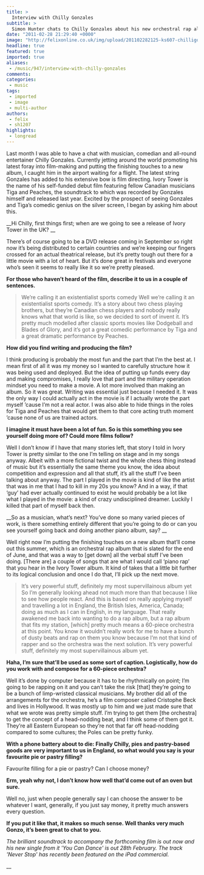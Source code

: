 ```yaml
---
title: >
  Interview with Chilly Gonzales
subtitle: >
  Simon Hunter chats to Chilly Gonzales about his new orchestral rap album and forays into the world of film
date: "2011-02-28 21:29:40 +0000"
image: "http://felixonline.co.uk/img/upload/201102282125-ks607-chilligo.jpg"
headline: true
featured: true
imported: true
aliases:
 - /music/947/interview-with-chilly-gonzales
comments:
categories:
 - music
tags:
 - imported
 - image
 - multi-author
authors:
 - felix
 - sh1207
highlights:
 - longread
---
```


Last month I was able to have a chat with musician, comedian and all-round entertainer Chilly Gonzales. Currently jetting around the world promoting his latest foray into film-making and putting the finishing touches to a new album, I caught him in the airport waiting for a flight. The latest string Gonzales has added to his extensive bow is film directing. Ivory Tower is the name of his self-funded debut film featuring fellow Canadian musicians Tiga and Peaches, the soundtrack to which was recorded by Gonzales himself and released last year. Excited by the prospect of seeing Gonzales and Tiga’s comedic genius on the silver screen, I began by asking him about this.

__Hi Chilly, first things first; when are we going to see a release of Ivory Tower in the UK? __

There’s of course going to be a DVD release coming in September so right now it’s being distributed to certain countries and we’re keeping our fingers crossed for an actual theatrical release, but it’s pretty tough out there for a little movie with a lot of heart. But it’s done great in festivals and everyone who’s seen it seems to really like it so we’re pretty pleased.

__For those who haven’t heard of the film, describe it to us in a couple of sentences.__
> We’re calling it an existentialist sports comedy
Well we’re calling it an existentialist sports comedy. It’s a story about two chess playing brothers, but they’re Canadian chess players and nobody really knows what that world is like, so we decided to sort of invent it. It’s pretty much modelled after classic sports movies like Dodgeball and Blades of Glory, and it’s got a great comedic performance by Tiga and a great dramatic performance by Peaches.

__How did you find writing and producing the film?__

I think producing is probably the most fun and the part that I’m the best at. I mean first of all it was my money so I wanted to carefully structure how it was being used and deployed. But the idea of putting up funds every day and making compromises, I really love that part and the military operation mindset you need to make a movie. A lot more involved than making an album. So it was great. Writing was essential just because I needed it. It was the only way I could actually act in the movie is if I actually wrote the part myself ’cause I’m not a real actor. I was also able to hide things in the roles for Tiga and Peaches that would get them to that core acting truth moment ’cause none of us are trained actors.

__I imagine it must have been a lot of fun. So is this something you see yourself doing more of? Could more films follow?__

Well I don’t know if I have that many stories left, that story I told in Ivory Tower is pretty similar to the one I’m telling on stage and in my songs anyway. Albeit with a more fictional twist and the whole chess thing instead of music but it’s essentially the same theme you know, the idea about competition and expression and all that stuff, it’s all the stuff I’ve been talking about anyway. The part I played in the movie is kind of like the artist that was in me that I had to kill in my 20s you know? And in a way, if that ‘guy’ had ever actually continued to exist he would probably be a lot like what I played in the movie: a kind of crazy undisciplined dreamer. Luckily I killed that part of myself back then.

__So as a musician, what’s next? You’ve done so many varied pieces of work, is there something entirely different that you’re going to do or can you see yourself going back and doing another piano album, say? __

Well right now I’m putting the finishing touches on a new album that’ll come out this summer, which is an orchestral rap album that is slated for the end of June, and that was a way to [get down] all the verbal stuff I’ve been doing. [There are] a couple of songs that are what I would call ‘piano rap’ that you hear in the Ivory Tower album. It kind of takes that a little bit further to its logical conclusion and once I do that, I’ll pick up the next move.
> It’s very powerful stuff, definitely my most supervillainous album yet
So I’m generally looking ahead not much more than that because I like to see how people react. And this is based on really applying myself and travelling a lot in England, the British Isles, America, Canada; doing as much as I can in English, in my language. That really awakened me back into wanting to do a rap album, but a rap album that fits my station, [which] pretty much means a 60-piece orchestra at this point. You know it wouldn’t really work for me to have a bunch of dusty beats and rap on them you know because I’m not that kind of rapper and so the orchestra was the next solution. It’s very powerful stuff, definitely my most supervillainous album yet.

__Haha, I’m sure that’ll be used as some sort of caption. Logistically, how do you work with and compose for a 60-piece orchestra?__

Well it’s done by computer because it has to be rhythmically on point; I’m going to be rapping on it and you can’t take the risk [that] they’re going to be a bunch of limp-wristed classical musicians. My brother did all of the arrangements for the orchestra, he’s a film composer called Cristophe Beck and lives in Hollywood. It was mostly up to him and we just made sure that what we wrote was pretty simple stuff. I’m trying to get them [the orchestra] to get the concept of a head-nodding beat, and I think some of them got it. They’re all Eastern European so they’re not that far off head-nodding compared to some cultures; the Poles can be pretty funky.

__With a phone battery about to die: Finally Chilly, pies and pastry-based goods are very important to us in England, so what would you say is your favourite pie or pastry filling?__

Favourite filling for a pie or pastry? Can I choose money?

__Erm, yeah why not, I don’t know how well that’d come out of an oven but sure.__

Well no, just when people generally say I can choose the answer to be whatever I want, generally, if you just say money, it pretty much answers every question.

__If you put it like that, it makes so much sense. Well thanks very much Gonzo, it’s been great to chat to you.__

_The brilliant soundtrack to accompany the forthcoming film is out now and his new single from it 'You Can Dance' is out 28th February. The track 'Never Stop' has recently been featured on the iPad commercial._

__

